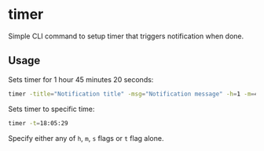 # timer

 Simple CLI command to setup timer that triggers notification when done.

## Usage

Sets timer for 1 hour 45 minutes 20 seconds:
```bash
timer -title="Notification title" -msg="Notification message" -h=1 -m=45 -s=20
```

Sets timer to specific time:
```bash
timer -t=18:05:29
```

Specify either any of `h`, `m`, `s` flags or `t` flag alone.
